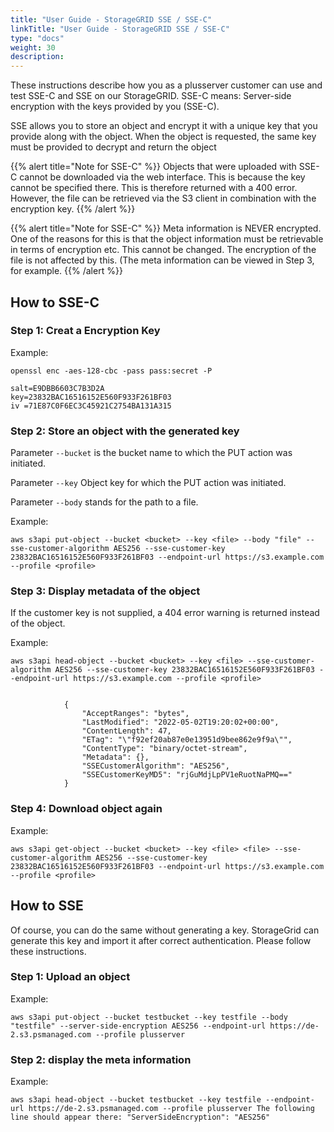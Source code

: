 ```yaml
---
title: "User Guide - StorageGRID SSE / SSE-C"
linkTitle: "User Guide - StorageGRID SSE / SSE-C"
type: "docs"
weight: 30
description:
---
```


These instructions describe how you as a plusserver customer can use and test SSE-C and SSE on our StorageGRID. SSE-C means: Server-side encryption with the keys provided by you (SSE-C).

SSE allows you to store an object and encrypt it with a unique key that you provide along with the object. When the object is requested, the same key must be provided to decrypt and return the object

{{% alert title="Note for SSE-C" %}}
Objects that were uploaded with SSE-C cannot be downloaded via the web interface. This is because the key cannot be specified there.
This is therefore returned with a 400 error. However, the file can be retrieved via the S3 client in combination with the encryption key.
{{% /alert %}}

{{% alert title="Note for SSE-C" %}}
Meta information is NEVER encrypted. One of the reasons for this is that the object information must be retrievable in terms of encryption etc.
This cannot be changed. The encryption of the file is not affected by this. (The meta information can be viewed in Step 3, for example.
{{% /alert %}}

## How to SSE-C

### Step 1: Creat a Encryption Key

Example:

```
openssl enc -aes-128-cbc -pass pass:secret -P

salt=E9DBB6603C7B3D2A
key=23832BAC16516152E560F933F261BF03
iv =71E87C0F6EC3C45921C2754BA131A315
```

### Step 2: Store an object with the generated key

Parameter `--bucket` is the bucket name to which the PUT action was initiated.

Parameter `--key` Object key for which the PUT action was initiated.

Parameter `--body` stands for the path to a file.

Example:

```
aws s3api put-object --bucket <bucket> --key <file> --body "file" --sse-customer-algorithm AES256 --sse-customer-key 23832BAC16516152E560F933F261BF03 --endpoint-url https://s3.example.com --profile <profile>
```

### Step 3: Display metadata of the object

If the customer key is not supplied, a 404 error warning is returned instead of the object.

Example:

```
aws s3api head-object --bucket <bucket> --key <file> --sse-customer-algorithm AES256 --sse-customer-key 23832BAC16516152E560F933F261BF03 --endpoint-url https://s3.example.com --profile <profile>


            {
                "AcceptRanges": "bytes",
                "LastModified": "2022-05-02T19:20:02+00:00",
                "ContentLength": 47,
                "ETag": "\"f92ef20ab87e0e13951d9bee862e9f9a\"",
                "ContentType": "binary/octet-stream",
                "Metadata": {},
                "SSECustomerAlgorithm": "AES256",
                "SSECustomerKeyMD5": "rjGuMdjLpPV1eRuotNaPMQ=="
            }
```

### Step 4: Download object again

Example:

```
aws s3api get-object --bucket <bucket> --key <file> <file> --sse-customer-algorithm AES256 --sse-customer-key 23832BAC16516152E560F933F261BF03 --endpoint-url https://s3.example.com --profile <profile>
```

## How to SSE

Of course, you can do the same without generating a key. StorageGrid can generate this key and import it after correct authentication.
Please follow these instructions.

### Step 1: Upload an object

Example:

```
aws s3api put-object --bucket testbucket --key testfile --body "testfile" --server-side-encryption AES256 --endpoint-url https://de-2.s3.psmanaged.com --profile plusserver
```

### Step 2: display the meta information

Example:

```
aws s3api head-object --bucket testbucket --key testfile --endpoint-url https://de-2.s3.psmanaged.com --profile plusserver The following line should appear there: "ServerSideEncryption": "AES256"
```
